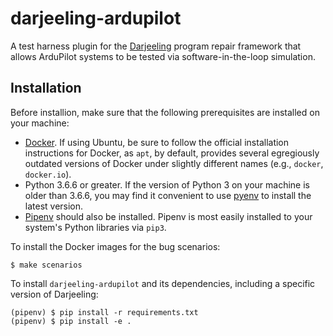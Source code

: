 # darjeeling-ardupilot

A test harness plugin for the [Darjeeling](https://github.com/squaresLab/Darjeeling)
program repair framework that allows ArduPilot systems to be tested via
software-in-the-loop simulation.


## Installation

Before installion, make sure that the following prerequisites are installed
on your machine:

* [Docker](https://docs.docker.com/install/). If using Ubuntu, be sure to follow
  the official installation instructions for Docker, as `apt`, by default, provides
  several egregiously outdated versions of Docker under slightly different names
  (e.g., `docker`, `docker.io`).
* Python 3.6.6 or greater. If the version of Python 3 on your machine is older
  than 3.6.6, you may find it convenient to use [pyenv](https://github.com/pyenv/pyen)
  to install the latest version.
* [Pipenv](https://github.com/pypa/pipenv) should also be installed. Pipenv is
  most easily installed to your system's Python libraries via `pip3`.


To install the Docker images for the bug scenarios:

```
$ make scenarios
```

To install `darjeeling-ardupilot` and its dependencies, including a specific
version of Darjeeling:

```
(pipenv) $ pip install -r requirements.txt
(pipenv) $ pip install -e .
```
